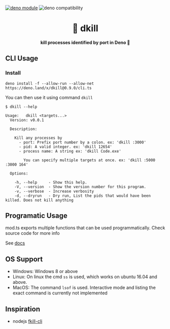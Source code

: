 [![deno module](https://shield.deno.dev/x/dkill)](https://deno.land/x/dkill)
![deno compatibility](https://shield.deno.dev/deno/^1.29.1)

<h1 align="center">
  🎯 dkill
</h1>

<p align="center">
  <b>kill processes identified by port in Deno 🦕</b>
</p>

## CLI Usage

### Install

```
deno install -f --allow-run --allow-net https://deno.land/x/dkill@0.9.0/cli.ts
```

You can then use it using command `dkill`

```
$ dkill --help

Usage:   dkill <targets...>
  Version: v0.0.1

  Description:

    Kill any processes by
      - port: Prefix port number by a colon. ex: 'dkill :3000'
      - pid: A valid integer. ex: 'dkill 12654'
      - process name: A string ex: 'dkill Code.exe'

        You can specify multiple targets at once. ex: 'dkill :5000 :3000 164'

  Options:

    -h, --help     - Show this help.
    -V, --version  - Show the version number for this program.
    -v, --verbose  - Increase verbosity
    -d, --dryrun   - Dry run, List the pids that would have been killed. Does not kill anything
```

## Programatic Usage

mod.ts exports multiple functions that can be used programmatically. Check
source code for more info

See [docs](https://doc.deno.land/https://deno.land/x/dkill/mod.ts)

## OS Support

- Windows: Windows 8 or above
- Linux: On linux the cmd `ss` is used, which works on ubuntu 16.04 and above.
- MacOS: The command `lsof` is used. Interactive mode and listing the exact
  command is currently not implemented

## Inspiration

- nodejs [fkill-cli](https://www.npmjs.com/package/fkill-cli)
